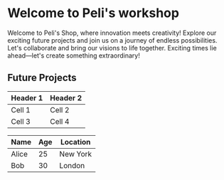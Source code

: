 # Welcome to Peli's workshop

Welcome to Peli's Shop, where innovation meets creativity! Explore our exciting future projects and join us on a journey of endless possibilities. Let's collaborate and bring our visions to life together. Exciting times lie ahead—let's create something extraordinary!

## Future Projects 
| Header 1 | Header 2 |
| -------- | -------- |
| Cell 1   | Cell 2   |
| Cell 3   | Cell 4   |

| Name  | Age | Location |
|-------|-----|----------|
| Alice | 25  | New York |
| Bob   | 30  | London   |

